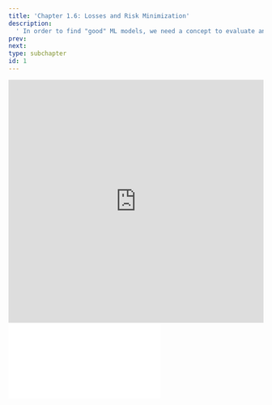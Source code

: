 ```yaml
---
title: 'Chapter 1.6: Losses and Risk Minimization'
description:
  ' In order to find "good" ML models, we need a concept to evaluate and compare models. To this end, the concepts of "loss function", "empirical risk" and "empirical risk minimization" are introduced.'
prev: 
next: 
type: subchapter
id: 1
---
```



<exercise id="1" title="Video Lecture">
<iframe width="100%" height="480" src="https://www.youtube.com/embed/CCzx4UDkzpA" frameborder="0" allow="accelerometer; autoplay; encrypted-media; gyroscope; picture-in-picture" allowfullscreen></iframe>
</exercise>


<exercise id="2" title="Slides">
<object data="pdfs/1/slides-basics-whatisml.pdf
" type="application/pdf" style="width:100%;height:480px">
    <embed src="pdfs/1/slides-basics-whatisml.pdf
" type="application/pdf" />
</object>
</exercise>

